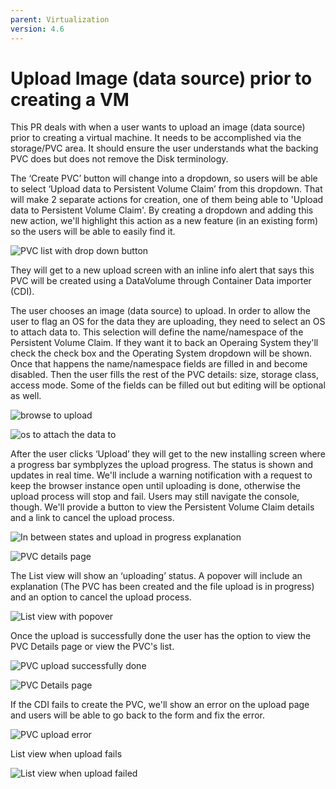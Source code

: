 ```yaml
---
parent: Virtualization
version: 4.6
---
```

# Upload Image (data source) prior to creating a VM

This PR deals with when a user wants to upload an image (data source) prior to creating a virtual machine.
It needs to be accomplished via the storage/PVC area.
It should ensure the user understands what the backing PVC does but does not remove the Disk terminology.

The ‘Create PVC’ button will change into a dropdown, so users will be able to select ‘Upload data to Persistent Volume Claim’ from this dropdown.
That will make 2 separate actions for creation, one of them being able to 'Upload data to Persistent Volume Claim'.
By creating a dropdown and adding this new action, we'll highlight this action as a new feature (in an existing form) so the users will be able to easily find it.

![PVC list with drop down button](img/PVC-dropdown.png)

They will get to a new upload screen with an inline info alert that says this PVC will be created using a DataVolume through Container Data importer (CDI).

The user chooses an image (data source) to upload.
In order to allow the user to flag an OS for the data they are uploading, they need to select an OS to attach data to. This selection will define the name/namespace of the Persistent Volume Claim.
If they want it to back an Operaing System they'll check the check box and the Operating System dropdown will be shown.
Once that happens the name/namespace fields are filled in and become disabled.
Then the user fills the rest of the PVC details: size, storage class, access mode. Some of the fields can be filled out but editing will be optional as well.

![browse to upload](img/Upload-data-to-pvc-1.png)

![os to attach the data to](img/Upload-data-to-pvc-1-2.png)

After the user clicks ‘Upload’ they will get to the new installing screen where a progress bar symbplyzes the upload progress. The status is shown and updates in real time.
We'll include a warning notification with a request to keep the browser instance open until uploading is done, otherwise the upload process will stop and fail. Users may still navigate the console, though.
We'll provide a button to view the Persistent Volume Claim details and a link to cancel the upload process.

![In between states and upload in progress explanation](img/in-between-state2.png)

![PVC details page](img/Details-page-in-uploading.png)

The List view will show an ‘uploading’ status. A popover will include an explanation (The PVC has been created and the file upload is in progress) and an option to cancel the upload process.

![List view with popover](img/PVC-ListViewW_popover.png)

Once the upload is successfully done the user has the option to view the PVC Details page or view the PVC's list.

![PVC upload successfully done](img/Upload-success.png)

![PVC Details page](img/pvc-details-page.png)

If the CDI fails to create the PVC, we'll show an error on the upload page and users will be able to go back to the form and fix the error.

![PVC upload error](img/Upload-error.png)

List view when upload fails

![List view when upload failed](img/List-error.png)

